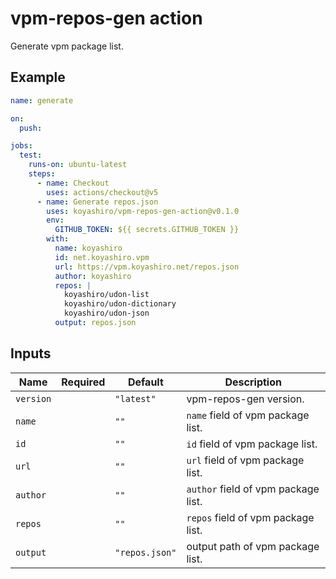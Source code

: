 # vpm-repos-gen action

Generate vpm package list.

## Example

```yaml
name: generate

on:
  push:

jobs:
  test:
    runs-on: ubuntu-latest
    steps:
      - name: Checkout
        uses: actions/checkout@v5
      - name: Generate repos.json
        uses: koyashiro/vpm-repos-gen-action@v0.1.0
        env:
          GITHUB_TOKEN: ${{ secrets.GITHUB_TOKEN }}
        with:
          name: koyashiro
          id: net.koyashiro.vpm
          url: https://vpm.koyashiro.net/repos.json
          author: koyashiro
          repos: |
            koyashiro/udon-list
            koyashiro/udon-dictionary
            koyashiro/udon-json
          output: repos.json
```

## Inputs

| Name      | Required | Default        | Description                         |
| --------- | -------- | -------------- | ----------------------------------- |
| `version` |          | `"latest"`     | vpm-repos-gen version.              |
| `name`    |          | `""`           | `name` field of vpm package list.   |
| `id`      |          | `""`           | `id` field of vpm package list.     |
| `url`     |          | `""`           | `url` field of vpm package list.    |
| `author`  |          | `""`           | `author` field of vpm package list. |
| `repos`   |          | `""`           | `repos` field of vpm package list.  |
| `output`  |          | `"repos.json"` | output path of vpm package list.    |
